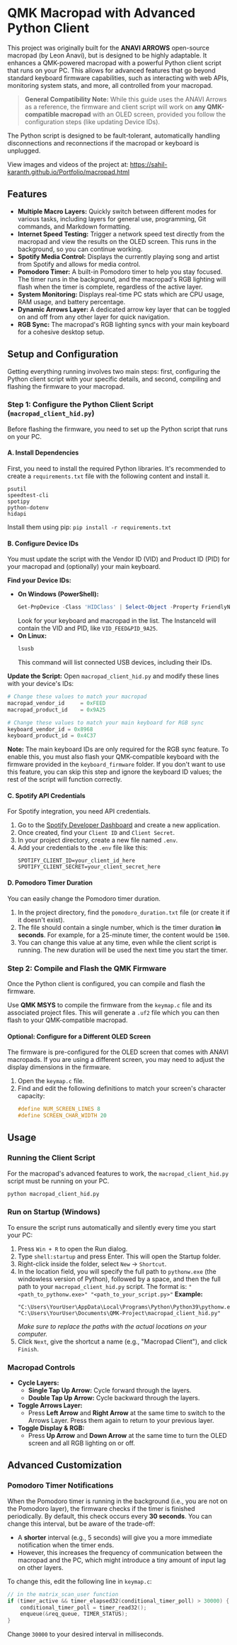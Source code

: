 # QMK Macropad with Advanced Python Client

This project was originally built for the **ANAVI ARROWS** open-source macropad (by Leon Anavi), but is designed to be highly adaptable. It enhances a QMK-powered macropad with a powerful Python client script that runs on your PC. This allows for advanced features that go beyond standard keyboard firmware capabilities, such as interacting with web APIs, monitoring system stats, and more, all controlled from your macropad.

> **General Compatibility Note:** While this guide uses the ANAVI Arrows as a reference, the firmware and client script will work on **any QMK-compatible macropad** with an OLED screen, provided you follow the configuration steps (like updating Device IDs).

The Python script is designed to be fault-tolerant, automatically handling disconnections and reconnections if the macropad or keyboard is unplugged.

View images and videos of the project at: https://sahil-karanth.github.io/Portfolio/macropad.html

## Features

- **Multiple Macro Layers:** Quickly switch between different modes for various tasks, including layers for general use, programming, Git commands, and Markdown formatting.
- **Internet Speed Testing:** Trigger a network speed test directly from the macropad and view the results on the OLED screen. This runs in the background, so you can continue working.
- **Spotify Media Control:** Displays the currently playing song and artist from Spotify and allows for media control.
- **Pomodoro Timer:** A built-in Pomodoro timer to help you stay focused. The timer runs in the background, and the macropad's RGB lighting will flash when the timer is complete, regardless of the active layer.
- **System Monitoring:** Displays real-time PC stats which are CPU usage, RAM usage, and battery percentage.
- **Dynamic Arrows Layer:** A dedicated arrow key layer that can be toggled on and off from any other layer for quick navigation.
- **RGB Sync:** The macropad's RGB lighting syncs with your main keyboard for a cohesive desktop setup.

## Setup and Configuration

Getting everything running involves two main steps: first, configuring the Python client script with your specific details, and second, compiling and flashing the firmware to your macropad.

### Step 1: Configure the Python Client Script (`macropad_client_hid.py`)

Before flashing the firmware, you need to set up the Python script that runs on your PC.

#### A. Install Dependencies

First, you need to install the required Python libraries. It's recommended to create a `requirements.txt` file with the following content and install it.

```
psutil
speedtest-cli
spotipy
python-dotenv
hidapi
```

Install them using pip: `pip install -r requirements.txt`

#### B. Configure Device IDs

You must update the script with the Vendor ID (VID) and Product ID (PID) for your macropad and (optionally) your main keyboard.

**Find your Device IDs:**

- **On Windows (PowerShell):**
  ```powershell
  Get-PnpDevice -Class 'HIDClass' | Select-Object -Property FriendlyName, InstanceId
  ```
  Look for your keyboard and macropad in the list. The InstanceId will contain the VID and PID, like `VID_FEED&PID_9A25`.
- **On Linux:**
  ```bash
  lsusb
  ```
  This command will list connected USB devices, including their IDs.

**Update the Script:**
Open `macropad_client_hid.py` and modify these lines with your device's IDs:

```python
# Change these values to match your macropad
macropad_vendor_id     = 0xFEED
macropad_product_id    = 0x9A25

# Change these values to match your main keyboard for RGB sync
keyboard_vendor_id = 0x8968
keyboard_product_id = 0x4C37
```

**Note:** The main keyboard IDs are only required for the RGB sync feature. To enable this, you must also flash your QMK-compatible keyboard with the firmware provided in the `keyboard_firmware` folder. If you don't want to use this feature, you can skip this step and ignore the keyboard ID values; the rest of the script will function correctly.

#### C. Spotify API Credentials

For Spotify integration, you need API credentials.

1.  Go to the [Spotify Developer Dashboard](https://developer.spotify.com/dashboard/) and create a new application.
2.  Once created, find your `Client ID` and `Client Secret`.
3.  In your project directory, create a new file named `.env`.
4.  Add your credentials to the `.env` file like this:
    ```
    SPOTIFY_CLIENT_ID=your_client_id_here
    SPOTIFY_CLIENT_SECRET=your_client_secret_here
    ```

#### D. Pomodoro Timer Duration

You can easily change the Pomodoro timer duration.

1.  In the project directory, find the `pomodoro_duration.txt` file (or create it if it doesn't exist).
2.  The file should contain a single number, which is the timer duration **in seconds**. For example, for a 25-minute timer, the content would be `1500`.
3.  You can change this value at any time, even while the client script is running. The new duration will be used the next time you start the timer.

### Step 2: Compile and Flash the QMK Firmware

Once the Python client is configured, you can compile and flash the firmware.

Use **QMK MSYS** to compile the firmware from the `keymap.c` file and its associated project files. This will generate a `.uf2` file which you can then flash to your QMK-compatible macropad.

#### Optional: Configure for a Different OLED Screen

The firmware is pre-configured for the OLED screen that comes with ANAVI macropads. If you are using a different screen, you may need to adjust the display dimensions in the firmware.

1.  Open the `keymap.c` file.
2.  Find and edit the following definitions to match your screen's character capacity:
    ```c
    #define NUM_SCREEN_LINES 8
    #define SCREEN_CHAR_WIDTH 20
    ```

## Usage

### Running the Client Script

For the macropad's advanced features to work, the `macropad_client_hid.py` script must be running on your PC.

```bash
python macropad_client_hid.py
```

### Run on Startup (Windows)

To ensure the script runs automatically and silently every time you start your PC:

1.  Press `Win + R` to open the Run dialog.
2.  Type `shell:startup` and press Enter. This will open the Startup folder.
3.  Right-click inside the folder, select `New` -> `Shortcut`.
4.  In the location field, you will specify the full path to `pythonw.exe` (the windowless version of Python), followed by a space, and then the full path to your `macropad_client_hid.py` script.
    The format is: `"<path_to_pythonw.exe>" "<path_to_your_script.py>"`
    **Example:**
    ```
    "C:\Users\YourUser\AppData\Local\Programs\Python\Python39\pythonw.exe" "C:\Users\YourUser\Documents\QMK-Project\macropad_client_hid.py"
    ```
    _Make sure to replace the paths with the actual locations on your computer._
5.  Click `Next`, give the shortcut a name (e.g., "Macropad Client"), and click `Finish`.

### Macropad Controls

- **Cycle Layers:**
  - **Single Tap Up Arrow:** Cycle forward through the layers.
  - **Double Tap Up Arrow:** Cycle backward through the layers.
- **Toggle Arrows Layer:**
  - Press **Left Arrow** and **Right Arrow** at the same time to switch to the Arrows Layer. Press them again to return to your previous layer.
- **Toggle Display & RGB:**
  - Press **Up Arrow** and **Down Arrow** at the same time to turn the OLED screen and all RGB lighting on or off.

## Advanced Customization

### Pomodoro Timer Notifications

When the Pomodoro timer is running in the background (i.e., you are not on the Pomodoro layer), the firmware checks if the timer is finished periodically. By default, this check occurs every **30 seconds**.
You can change this interval, but be aware of the trade-off:

- A **shorter** interval (e.g., 5 seconds) will give you a more immediate notification when the timer ends.
- However, this increases the frequency of communication between the macropad and the PC, which might introduce a tiny amount of input lag on other layers.

To change this, edit the following line in `keymap.c`:

```c
// in the matrix_scan_user function
if (timer_active && timer_elapsed32(conditional_timer_poll) > 30000) { // 30000 milliseconds = 30 seconds
    conditional_timer_poll = timer_read32();
    enqueue(&req_queue, TIMER_STATUS);
}
```

Change `30000` to your desired interval in milliseconds.
